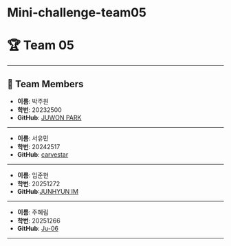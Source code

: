 # Mini-challenge-team05
# 🏆 Team 05

---
## 👥 Team Members

- **이름**: 박주원
- **학번**: 20232500
- **GitHub**: [JUWON PARK](https://github.com/parkj00won)

---

- **이름**: 서유민
- **학번**: 20242517
- **GitHub**: [carvestar](https://github.com/carvestar)

---

- **이름**: 임준현
- **학번**: 20251272
- **GitHub**:[JUNHYUN IM](https://github.com/wnsgus-the-creator)

---

- **이름**: 주혜림 
- **학번**: 20251266
- **GitHub**: [Ju-06](https://github.com/Ju-06)

---
